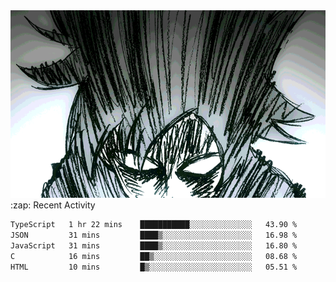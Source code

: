 <body>
<h1 align="center"></h1>
<br>
<div align="center">
<img width="auto" height="300" src="Img/mobFreakoutLonger.gif"/>
</div>
</div>
:zap: Recent Activity

<!--START_SECTION:waka-->

```txt
TypeScript   1 hr 22 mins    ███████████░░░░░░░░░░░░░░   43.90 %
JSON         31 mins         ████▒░░░░░░░░░░░░░░░░░░░░   16.98 %
JavaScript   31 mins         ████▒░░░░░░░░░░░░░░░░░░░░   16.80 %
C            16 mins         ██▒░░░░░░░░░░░░░░░░░░░░░░   08.68 %
HTML         10 mins         █▒░░░░░░░░░░░░░░░░░░░░░░░   05.51 %
```

<!--END_SECTION:waka-->

